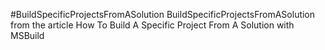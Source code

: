 #BuildSpecificProjectsFromASolution
BuildSpecificProjectsFromASolution from the article How To Build A Specific Project From A Solution with MSBuild